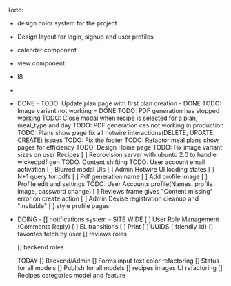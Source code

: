 Todo:

- design color system for the project
- Design layout for login, signup and user profiles
- calender component
- view component
- I8
-

- DONE -
  TODO: Update plan page with first plan creation - DONE
  TODO: Image variant not working = DONE
  TODO: PDF generation has stopped working
  TODO: Close modal when recipe is selected for a plan, meal_type and day
  TODO: PDF generation css not working in production
  TODO: Plans show page fix all hotwire interactions(DELETE, UPDATE, CREATE) issues
  TODO: Fix the footer
  TODO: Refactor meal plans show pages for efficiency
  TODO: Design Home page
  TODO: Fix image variant sizes on user Recipes
  [ ] Reprovision server with ubuntu 2.0 to handle wickedpdf gen
  TODO: Content shifting
  TODO: User account email activation
  [ ] Blurred modal UIs
  [ ] Admin Hotwire UI loading states
  [ ] N+1 query for pdfs
  [ ] Pdf generation name
  [ ] Add profile image
  [ ] Profile edit and settings
  TODO: User Accounts profile(Names, profile image, password change)
  [ ] Reviews frame gives "Content missing" error on create action
  [ ] Admin Devise registration cleanup and "invitable"
  [ ] style profile pages

- DOING -
  [] notifications system - SITE WIDE
  [ ] User Role Management (Comments Reply)
  [ ] EL transitions
  [ ] Print
  [ ] UUIDS { friendly_id}
  [] favorites fetch by user
  [] reviews roles

  [] backend roles

  TODAY
  [] Backend/Admin
  [] Forms input text color refactoring
  [] Status for all models
  [] Publish for all models
  [] recipes images UI refactoring
  [] Recipes categories model and feature
